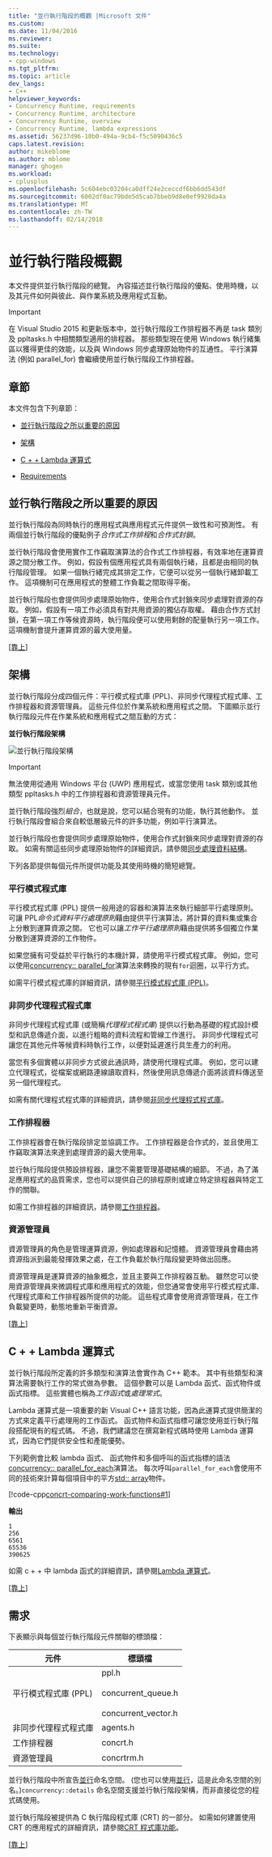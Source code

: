 ```yaml
---
title: "並行執行階段的概觀 |Microsoft 文件"
ms.custom: 
ms.date: 11/04/2016
ms.reviewer: 
ms.suite: 
ms.technology:
- cpp-windows
ms.tgt_pltfrm: 
ms.topic: article
dev_langs:
- C++
helpviewer_keywords:
- Concurrency Runtime, requirements
- Concurrency Runtime, architecture
- Concurrency Runtime, overview
- Concurrency Runtime, lambda expressions
ms.assetid: 56237d96-10b0-494a-9cb4-f5c5090436c5
caps.latest.revision: 
author: mikeblome
ms.author: mblome
manager: ghogen
ms.workload:
- cplusplus
ms.openlocfilehash: 5c604ebc03204ca0dff24e2ceccdf6bb6dd543df
ms.sourcegitcommit: 6002df0ac79bde5d5cab7bbeb9d8e0ef9920da4a
ms.translationtype: MT
ms.contentlocale: zh-TW
ms.lasthandoff: 02/14/2018
---
```

# <a name="overview-of-the-concurrency-runtime"></a>並行執行階段概觀
本文件提供並行執行階段的總覽。 內容描述並行執行階段的優點、使用時機，以及其元件如何與彼此、與作業系統及應用程式互動。  
  
> [!IMPORTANT]
>  在 Visual Studio 2015 和更新版本中，並行執行階段工作排程器不再是 task 類別及 ppltasks.h 中相關類型適用的排程器。 那些類型現在使用 Windows 執行緒集區以獲得更佳的效能，以及與 Windows 同步處理原始物件的互通性。 平行演算法 (例如 parallel_for) 會繼續使用並行執行階段工作排程器。  
  
##  <a name="top"></a> 章節  
 本文件包含下列章節：  
  
-   [並行執行階段之所以重要的原因](#runtime)  
  
-   [架構](#architecture)  
  
-   [C + + Lambda 運算式](#lambda)  
  
-   [Requirements](#requirements)  
  
##  <a name="runtime">並行執行階段之所以重要的原因</a>  
 並行執行階段為同時執行的應用程式與應用程式元件提供一致性和可預測性。 有兩個並行執行階段的優點例子*合作式工作排程*和*合作式封鎖*。  
  
 並行執行階段會使用實作工作竊取演算法的合作式工作排程器，有效率地在運算資源之間分散工作。 例如，假設有個應用程式具有兩個執行緒，且都是由相同的執行階段管理。 如果一個執行緒完成其排定工作，它便可以從另一個執行緒卸載工作。 這項機制可在應用程式的整體工作負載之間取得平衡。  
  
 並行執行階段也會提供同步處理原始物件，使用合作式封鎖來同步處理對資源的存取。 例如，假設有一項工作必須具有對共用資源的獨佔存取權。 藉由合作方式封鎖，在第一項工作等候資源時，執行階段便可以使用剩餘的配量執行另一項工作。 這項機制會提升運算資源的最大使用量。  
  
 [[靠上](#top)]  
  
##  <a name="architecture"></a> 架構  
 並行執行階段分成四個元件：平行模式程式庫 (PPL)、非同步代理程式程式庫、工作排程器和資源管理員。 這些元件位於作業系統和應用程式之間。 下圖顯示並行執行階段元件在作業系統和應用程式之間互動的方式：  
  
 **並行執行階段架構**  
  
 ![並行執行階段架構](../../parallel/concrt/media/concurrencyrun.png "concurrencyrun")  
  
> [!IMPORTANT]
>  無法使用從通用 Windows 平台 (UWP) 應用程式，或當您使用 task 類別或其他類型 ppltasks.h 中的工作排程器和資源管理員元件。  
  
 並行執行階段強烈*組合*，也就是說，您可以結合現有的功能，執行其他動作。 並行執行階段會組合來自較低層級元件的許多功能，例如平行演算法。  
  
 並行執行階段也會提供同步處理原始物件，使用合作式封鎖來同步處理對資源的存取。 如需有關這些同步處理原始物件的詳細資訊，請參閱[同步處理資料結構](../../parallel/concrt/synchronization-data-structures.md)。  
  
 下列各節提供每個元件所提供功能及其使用時機的簡短總覽。  
  
### <a name="parallel-patterns-library"></a>平行模式程式庫  
 平行模式程式庫 (PPL) 提供一般用途的容器和演算法來執行細部平行處理原則。 可讓 PPL*命令式資料平行處理原則*藉由提供平行演算法，將計算的資料集或集合上分散到運算資源之間。 它也可以讓*工作平行處理原則*藉由提供將多個獨立作業分散到運算資源的工作物件。  
  
 如果您擁有可受益於平行執行的本機計算，請使用平行模式程式庫。 例如，您可以使用[concurrency:: parallel_for](reference/concurrency-namespace-functions.md#parallel_for)演算法來轉換的現有`for`迴圈，以平行方式。  
  
 如需平行模式程式庫的詳細資訊，請參閱[平行模式程式庫 (PPL)](../../parallel/concrt/parallel-patterns-library-ppl.md)。  
  
### <a name="asynchronous-agents-library"></a>非同步代理程式程式庫  
 非同步代理程式程式庫 (或簡稱*代理程式程式庫*) 提供以行動為基礎的程式設計模型和訊息傳遞介面，以進行粗略的資料流程和管線工作進行。 非同步代理程式可讓您在其他元件等候資料時執行工作，以便對延遲進行具生產力的利用。  
  
 當您有多個實體以非同步方式彼此通訊時，請使用代理程式庫。 例如，您可以建立代理程式，從檔案或網路連線讀取資料，然後使用訊息傳遞介面將該資料傳送至另一個代理程式。  
  
 如需有關代理程式程式庫的詳細資訊，請參閱[非同步代理程式程式庫](../../parallel/concrt/asynchronous-agents-library.md)。  
  
### <a name="task-scheduler"></a>工作排程器  
 工作排程器會在執行階段排定並協調工作。 工作排程器是合作式的，並且使用工作竊取演算法來達到處理資源的最大使用率。  
  
 並行執行階段提供預設排程器，讓您不需要管理基礎結構的細節。 不過，為了滿足應用程式的品質需求，您也可以提供自己的排程原則或建立特定排程器與特定工作的關聯。  
  
 如需工作排程器的詳細資訊，請參閱[工作排程器](../../parallel/concrt/task-scheduler-concurrency-runtime.md)。  
  
### <a name="resource-manager"></a>資源管理員  
 資源管理員的角色是管理運算資源，例如處理器和記憶體。 資源管理員會藉由將資源指派到最能發揮效果之處，在工作負載於執行階段變更時做出回應。  
  
 資源管理員是運算資源的抽象概念，並且主要與工作排程器互動。 雖然您可以使用資源管理員來微調程式庫和應用程式的效能，但您通常會使用平行模式程式庫、代理程式庫和工作排程器所提供的功能。 這些程式庫會使用資源管理員，在工作負載變更時，動態地重新平衡資源。  
  
 [[靠上](#top)]  
  
##  <a name="lambda">C + + Lambda 運算式</a>  
 並行執行階段所定義的許多類型和演算法會實作為 C++ 範本。 其中有些類型和演算法需要執行工作的常式做為參數。 這個參數可以是 Lambda 函式、函式物件或函式指標。 這些實體也稱為*工作函式*或*處理常式*。  
  
 Lambda 運算式是一項重要的新 Visual C++ 語言功能，因為此運算式提供簡潔的方式來定義平行處理用的工作函式。 函式物件和函式指標可讓您使用並行執行階段搭配現有的程式碼。 不過，我們建議您在撰寫新程式碼時使用 Lambda 運算式，因為它們提供安全性和產能優勢。  
  
 下列範例會比較 lambda 函式、 函式物件和多個呼叫的函式指標的語法[concurrency:: parallel_for_each](reference/concurrency-namespace-functions.md#parallel_for_each)演算法。 每次呼叫`parallel_for_each`會使用不同的技術來計算每個項目中的平方[std:: array](../../standard-library/array-class-stl.md)物件。  
  
 [!code-cpp[concrt-comparing-work-functions#1](../../parallel/concrt/codesnippet/cpp/overview-of-the-concurrency-runtime_1.cpp)]  
  
 **輸出**  
  
```Output  
1  
256  
6561  
65536  
390625  
```  
  
 如需 c + + 中 lambda 函式的詳細資訊，請參閱[Lambda 運算式](../../cpp/lambda-expressions-in-cpp.md)。  
  
 [[靠上](#top)]  
  
##  <a name="requirements"></a> 需求  
 下表顯示與每個並行執行階段元件關聯的標頭檔：  
  
|元件|標頭檔|  
|---------------|------------------|  
|平行模式程式庫 (PPL)|ppl.h<br /><br /> concurrent_queue.h<br /><br /> concurrent_vector.h|  
|非同步代理程式程式庫|agents.h|  
|工作排程器|concrt.h|  
|資源管理員|concrtrm.h|  
  
 並行執行階段中所宣告[並行](../../parallel/concrt/reference/concurrency-namespace.md)命名空間。 (您也可以使用[並行](../../parallel/concrt/reference/concurrency-namespace.md)，這是此命名空間的別名。)`concurrency::details` 命名空間支援並行執行階段架構，而非直接從您的程式碼使用。  
  
 並行執行階段被提供為 C 執行階段程式庫 (CRT) 的一部分。 如需如何建置使用 CRT 的應用程式的詳細資訊，請參閱[CRT 程式庫功能](../../c-runtime-library/crt-library-features.md)。  
  
 [[靠上](#top)]



